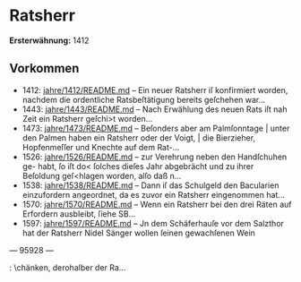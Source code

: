 # Ratsherr

**Ersterwähnung:** 1412

## Vorkommen
- 1412: [jahre/1412/README.md](../jahre/1412/README.md) – Ein neuer Ratsherr iſ konfirmiert worden, nachdem
die ordentliche Ratsbeſtätigung bereits geſchehen war...
- 1443: [jahre/1443/README.md](../jahre/1443/README.md) – Nach Erwählung des neuen Rats iſt nah Zeit ein
Ratsherr geſchi>t worden...
- 1473: [jahre/1473/README.md](../jahre/1473/README.md) – Beſonders aber am Palmſonntage |
unter den Palmen haben ein Ratsherr oder der Voigt, |
die Bierzieher, Hopfenmeſſer und Knechte auf dem Rat-...
- 1526: [jahre/1526/README.md](../jahre/1526/README.md) – zur Verehrung neben den Handſchuhen ge-
habt, ſo iſt do< ſolches dieſes Jahr abgebrächt und zu
ihrer Beſoldung geſ<hlagen worden, alſo daß n...
- 1538: [jahre/1538/README.md](../jahre/1538/README.md) – Dann iſ das Schulgeld den Bacularien einzufordern
angeordnet, da es zuvor ein Ratsherr eingenommen hat...
- 1570: [jahre/1570/README.md](../jahre/1570/README.md) – Wenn ein Ratsherr bei den drei Räten auf Erfordern
ausbleibt, ſiehe SB...
- 1597: [jahre/1597/README.md](../jahre/1597/README.md) – Jn dem Schäferhauſe vor dem Salzthor hat der
Ratsherr Nidel Sänger wollen ſeinen gewachſenen Wein


— 95928 —

: \chänken, derohalber der Ra...
